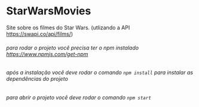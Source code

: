 # StarWarsMovies
Site sobre os filmes do Star Wars. (utlizando a API https://swapi.co/api/films/)

###### para rodar o projeto você precisa ter o npm instalado https://www.npmjs.com/get-npm
###### após a instalação você deve rodar o comando ``` npm install ``` para instalar as dependências do projeto
###### para abrir o projeto você deve rodar o comando ``` npm start ```
